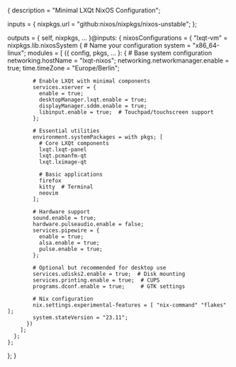 {
  description = "Minimal LXQt NixOS Configuration";

  inputs = {
    nixpkgs.url = "github:nixos/nixpkgs/nixos-unstable";
  };

  outputs = { self, nixpkgs, ... }@inputs: {
    nixosConfigurations = {
      "lxqt-vm" = nixpkgs.lib.nixosSystem {  # Name your configuration
        system = "x86_64-linux";
        modules = [
          ({ config, pkgs, ... }: {
            # Base system configuration
            networking.hostName = "lxqt-nixos";
            networking.networkmanager.enable = true;
            time.timeZone = "Europe/Berlin";

            # Enable LXQt with minimal components
            services.xserver = {
              enable = true;
              desktopManager.lxqt.enable = true;
              displayManager.sddm.enable = true;
              libinput.enable = true;  # Touchpad/touchscreen support
            };

            # Essential utilities
            environment.systemPackages = with pkgs; [
              # Core LXQt components
              lxqt.lxqt-panel
              lxqt.pcmanfm-qt
              lxqt.lximage-qt
              
              # Basic applications
              firefox
              kitty  # Terminal
              neovim
            ];

            # Hardware support
            sound.enable = true;
            hardware.pulseaudio.enable = false;
            services.pipewire = {
              enable = true;
              alsa.enable = true;
              pulse.enable = true;
            };

            # Optional but recommended for desktop use
            services.udisks2.enable = true;  # Disk mounting
            services.printing.enable = true;  # CUPS
            programs.dconf.enable = true;     # GTK settings

            # Nix configuration
            nix.settings.experimental-features = [ "nix-command" "flakes" ];
            system.stateVersion = "23.11";
          })
        ];
      };
    };
  };
}
